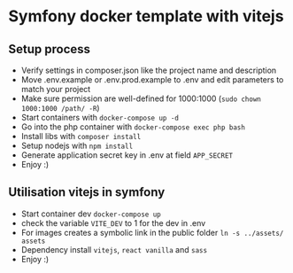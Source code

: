 # Symfony docker template with vitejs
## Setup process

- Verify settings in composer.json like the project name and description
- Move .env.example or .env.prod.example to .env and edit parameters to match your project
- Make sure permission are well-defined for 1000:1000 (`sudo chown 1000:1000 /path/ -R`)
- Start containers with `docker-compose up -d`
- Go into the php container with `docker-compose exec php bash`
- Install libs with `composer install`
- Setup nodejs with `npm install`
- Generate application secret key in .env at field `APP_SECRET`
- Enjoy :)

## Utilisation vitejs in symfony

- Start container dev `docker-compose up`
- check the variable `VITE_DEV` to 1 for the dev in .env
- For images creates a symbolic link in the public folder `ln -s ../assets/ assets`
- Dependency install `vitejs`, `react vanilla` and `sass`
- Enjoy :)
